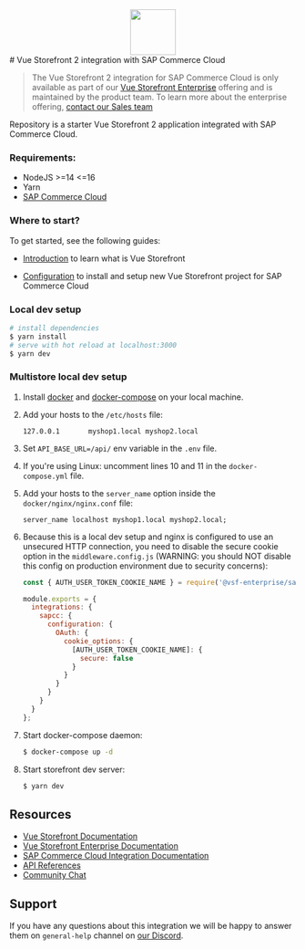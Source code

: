 <div align="center">
<img src="https://user-images.githubusercontent.com/1626923/137092657-fb398d20-b592-4661-a1f9-4135db0b61d5.png" height="80px"/>
</div>
# Vue Storefront 2 integration with SAP Commerce Cloud

> The Vue Storefront 2 integration for SAP Commerce Cloud is only available as part of our [Vue Storefront Enterprise](https://docs.vuestorefront.io/v2/general/enterprise.html) offering and is maintained by the product team. To learn more about the enterprise offering, [contact our Sales team](https://vuestorefront.io/contact/sales)

Repository is a starter Vue Storefront 2 application integrated with SAP Commerce Cloud.

### Requirements:
- NodeJS >=14 <=16
- Yarn
- [SAP Commerce Cloud](https://www.sap.com/products/crm/commerce-cloud.html)

### Where to start?

To get started, see the following guides:

- [Introduction](https://docs.vuestorefront.io/v2/getting-started/introduction.html) to learn what is Vue Storefront

- [Configuration](https://docs.vuestorefront.io/sapcc/essentials/configuration.html) to install and setup new Vue Storefront project for SAP Commerce Cloud

### Local dev setup
```bash
# install dependencies
$ yarn install
# serve with hot reload at localhost:3000
$ yarn dev
```

### Multistore local dev setup
1. Install [docker](https://docs.docker.com/get-docker/) and [docker-compose](https://docs.docker.com/compose/install/) on your local machine.

2. Add your hosts to the `/etc/hosts` file:
    ```
    127.0.0.1       myshop1.local myshop2.local
    ```

3. Set `API_BASE_URL=/api/` env variable in the `.env` file.

4. If you're using Linux: uncomment lines 10 and 11 in the `docker-compose.yml` file.

5. Add your hosts to the `server_name` option inside the `docker/nginx/nginx.conf` file:
    ```
    server_name localhost myshop1.local myshop2.local;
    ```

6. Because this is a local dev setup and nginx is configured to use an unsecured HTTP connection, you need to disable the secure cookie option in the `middleware.config.js` (WARNING: you should NOT disable this config on production environment due to security concerns):
    ```js
    const { AUTH_USER_TOKEN_COOKIE_NAME } = require('@vsf-enterprise/sapcc');
    
    module.exports = {
      integrations: {
        sapcc: {
          configuration: {
            OAuth: {
              cookie_options: {
                [AUTH_USER_TOKEN_COOKIE_NAME]: {
                  secure: false
                }
              }
            }
          }
        }
      }
    };
    ```

7. Start docker-compose daemon:
    ```bash
    $ docker-compose up -d
    ```

8. Start storefront dev server:
    ```bash
    $ yarn dev
    ```

## Resources

- [Vue Storefront Documentation](https://docs.vuestorefront.io/v2/)
- [Vue Storefront Enterprise Documentation](https://docs.vuestorefront.io/v2/general/enterprise.html)
- [SAP Commerce Cloud Integration Documentation](https://docs.vuestorefront.io/sapcc/)
- [API References](https://docs.vuestorefront.io/sapcc/reference/api/)
- [Community Chat](http://discord.vuestorefront.io) 

## Support

If you have any questions about this integration we will be happy to answer them on `general-help` channel on [our Discord](http://discord.vuestorefront.io).

